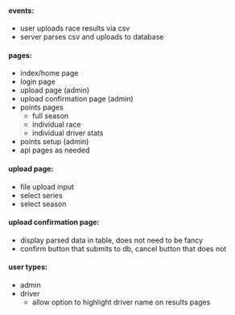 #### events:
- user uploads race results via csv
- server parses csv and uploads to database

#### pages:
- index/home page
- login page
- upload page (admin)
- upload confirmation page (admin)
- points pages
    - full season
    - individual race
    - individual driver stats
- points setup (admin)
- api pages as needed

#### upload page:
- file upload input
- select series
- select season

#### upload confirmation page:
- display parsed data in table, does not need to be fancy
- confirm button that submits to db, cancel button that does not

#### user types:
- admin
- driver
    - allow option to highlight driver name on results pages 